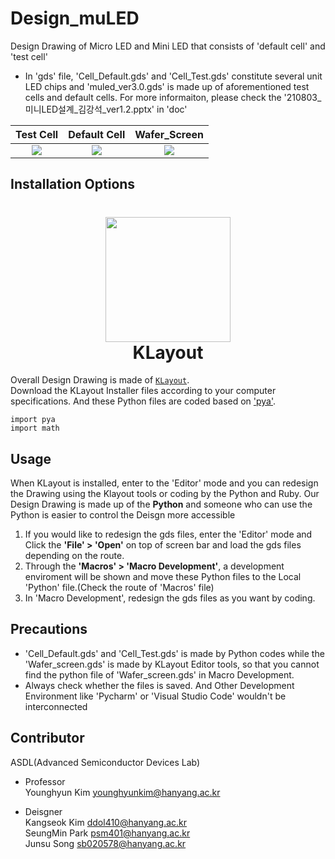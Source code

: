 # Design_muLED

Design Drawing of Micro LED and Mini LED that consists of 'default cell' and 'test cell'  
* In 'gds' file, 'Cell_Default.gds' and 'Cell_Test.gds' constitute several unit LED chips and 'muled_ver3.0.gds' is made up of aforementioned test cells and default cells. For more informaiton, please check the '210803_미니LED설계_김강석_ver1.2.pptx' in 'doc'


Test Cell             |  Default Cell             |  Wafer_Screen
:-------------------------:|:-------------------------:|:-------------------------:
![](https://user-images.githubusercontent.com/77437180/129997053-f9e654de-1bbc-4ce2-8cb1-46f8e7eea2ab.png)  |  ![](https://user-images.githubusercontent.com/77437180/129997458-826dcd72-1061-4eb5-aa30-8115ce9bccef.png)  |  ![](https://user-images.githubusercontent.com/77437180/129998085-5b37eb1e-f15f-4012-b81a-52f3a0237659.png)
<!-- <br />
<h1>
<p align="Left">
  <img src="https://user-images.githubusercontent.com/77437180/129997053-f9e654de-1bbc-4ce2-8cb1-46f8e7eea2ab.png" alt="Logo" width="400" height="400">
<p align="Center">
  <img src="https://user-images.githubusercontent.com/77437180/129997458-826dcd72-1061-4eb5-aa30-8115ce9bccef.png" alt="Logo" width="400" height="400"> -->


**Installation Options**
---

<h1 align="center">
  <img src="https://user-images.githubusercontent.com/77437180/130005263-54663ac1-e217-4a5e-9df7-0e1fbfc91488.png" width="200" height="200"/><br/>
  KLayout
  </h1>  
  
Overall Design Drawing is made of [`KLayout`](https://www.klayout.de/build.html).  
Download the KLayout Installer files according to your computer specifications. And these Python files are coded based on ['pya'](https://pypi.org/project/pya).  

```
import pya
import math 
```


**Usage**
---

When KLayout is installed, enter to the 'Editor' mode and you can redesign the Drawing using the Klayout tools or coding by the Python and Ruby. Our Design Drawing is made up of the __Python__ and someone who can use the Python is easier to control the Deisgn more accessible

1. If you would like to redesign the gds files, enter the 'Editor' mode and Click the __'File' > 'Open'__ on top of screen bar and load the gds files depending on the route.
2. Through the __'Macros' > 'Macro Development'__, a development enviroment will be shown and move these Python files to the Local 'Python' file.(Check the route of 'Macros' file)
3. In 'Macro Development', redesign the gds files as you want by coding.

**Precautions**
---
* 'Cell_Default.gds' and 'Cell_Test.gds' is made by Python codes while the 'Wafer_screen.gds' is made by KLayout Editor tools, so that you cannot find the python file of 'Wafer_screen.gds' in Macro Development.
* Always check whether the files is saved. And Other Development Environment like 'Pycharm' or 'Visual Studio Code' wouldn't be interconnected

**Contributor**
---
ASDL(Advanced Semiconductor Devices Lab)

   + Professor   
      Younghyun Kim   younghyunkim@hanyang.ac.kr  
      
   + Deisgner    
      Kangseok Kim  ddol410@hanyang.ac.kr   
      SeungMin Park   psm401@hanyang.ac.kr    
      Junsu Song     sb020578@hanyang.ac.kr
